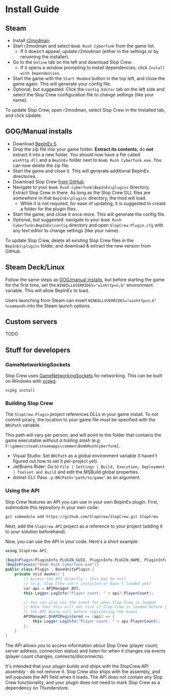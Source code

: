 # Install Guide

## Steam

- Install [r2modman](https://thunderstore.io/c/bomb-rush-cyberfunk/p/ebkr/r2modman/).
- Start r2modman and select `Bomb Rush Cyberfunk` from the game list.
  - If it doesn't appear, update r2modman (either in the settings or by rerunning the installer).
- Go to the `Online` tab on the left and download Slop Crew.
  - If it opens a window prompting to install dependencies, click `Install with Dependencies`.
- Start the game with the `Start Modded` button in the top left, and close the game again. This will generate your config file.
- Optional, but suggested: Click the `Config Editor` tab on the left side and select the Slop Crew configuration file to change settings (like your name).

To update Slop Crew, open r2modman, select Slop Crew in the Installed tab, and click Update.

## GOG/Manual installs

- Download [BepInEx 5](https://github.com/BepInEx/BepInEx/releases/download/v5.4.21/BepInEx_x64_5.4.21.0.zip).
- Drop the zip file into your game folder. **Extract its contents**, do ***not*** extract it into a new folder. You should now have a file called `winhttp.dll` and a `BepInEx` folder next to `Bomb Rush Cyberfunk.exe`. You can now delete the zip file.
- Start the game and close it. This will generate additional BepInEx directories.
- Download Slop Crew [from GitHub](https://github.com/SlopCrew/SlopCrew/releases).
- Navigate to your `Bomb Rush Cyberfunk\BepInEx\plugins` directory. Extract Slop Crew in there. As long as the Slop Crew DLL files are *somewhere* in that `BepInEx\plugins` directory, the mod will load.
  - While it is not required, for ease of updating, it is suggested to create a folder for the plugin files.
- Start the game, and close it once more. This will generate the config file.
- Optional, but suggested: navigate to your `Bomb Rush Cyberfunk\BepInEx\config` directory and open `SlopCrew.Plugin.cfg` with any text editor to change settings (like your name).

To update Slop Crew, delete all existing Slop Crew files in the `BepInEx\plugins` folder, and download & extract the new version from GitHub.

## Steam Deck/Linux

Follow the same steps as [GOG/manual installs](#gogmanual-installs), but before starting the game for the first time, set the `WINEDLLOVERRIDES="winhttp=n,b"` environment variable. This will allow BepInEx to load.

Users launching from Steam can insert `WINEDLLOVERRIDES="winhttp=n,b" %command%` into the Steam launch options.

## Custom servers

TODO

## Stuff for developers

### GameNetworkingSockets

Slop Crew uses [GameNetworkingSockets](https://github.com/ValveSoftware/GameNetworkingSockets) for networking. This can be built on Windows with [vcpkg](https://vcpkg.io/):

```shell
vcpkg install
```

### Building Slop Crew

The `SlopCrew.Plugin` project references DLLs in your game install. To not commit piracy, the location to your game file must be specified with the `BRCPath` variable.

This path will vary per person, and will point to the folder that contains the game executable *without a trailing slash* (e.g. `F:\games\steam\steamapps\common\BombRushCyberfunk`).

- Visual Studio: Set `BRCPath` as a global environment variable (I haven't figured out how to set it per-project yet).
- JetBrains Rider: Go to `File | Settings | Build, Execution, Deployment | Toolset and Build` and edit the MSBuild global properties.
- dotnet CLI: Pass `-p:BRCPath="path/to/game"` as an argument.

### Using the API

Slop Crew features an API you can use in your own BepInEx plugin. First, submodule this repository in your own code:

```shell
git submodule add https://github.com/SlopCrew/SlopCrew.git SlopCrew
```

Next, add the `SlopCrew.API` project as a reference to your project (adding it to your solution beforehand).

Now, you can use the API in your code. Here's a short example:

```cs
using SlopCrew.API;

[BepInPlugin(PluginInfo.PLUGIN_GUID, PluginInfo.PLUGIN_NAME, PluginInfo.PLUGIN_VERSION)]
[BepInProcess("Bomb Rush Cyberfunk.exe")]
public class Plugin : BaseUnityPlugin {
    private void Awake() {
        // Access the API directly - this may be null
        // (e.g. Slop Crew isn't installed or hasn't loaded yet)
        var api = APIManager.API;
        this.Logger.LogInfo("Player count: " + api?.PlayerCount);

        // You can also use the event for when Slop Crew is loaded
        // Note that this will not fire if Slop Crew is loaded before yours; check for
        // the API being null before registering the event
        APIManager.OnAPIRegistered += (api) => {
            this.Logger.LogInfo("Player count: " + api.PlayerCount);
        };
    }
}
```

The API allows you to access information about Slop Crew (player count, server address, connection status) and listen for when it changes via events (player count changes, connects/disconnects).

It's intended that your plugin builds and ships with the SlopCrew.API assembly - do not remove it. Slop Crew also ships with the assembly, and will populate the API field when it loads. The API does not contain any Slop Crew functionality, and your plugin does not need to mark Slop Crew as a dependency on Thunderstore.

